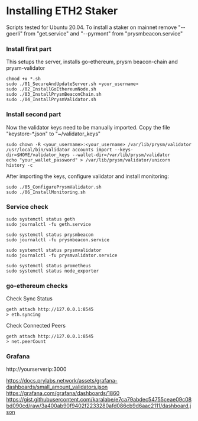 # Installing ETH2 Staker

Scripts tested for Ubuntu 20.04.
To install a staker on mainnet remove "--goerli" from "get.service" and "--pyrmont" from "prysmbeacon.service"

### Install first part
This setups the server, installs go-ethereum, prysm beacon-chain and prysm-validator

```
chmod +x *.sh
sudo ./01_SecureAndUpdateServer.sh <your_username>
sudo ./02_InstallGoEthereumNode.sh
sudo ./03_InstallPrysmBeaconChain.sh
sudo ./04_InstallPrysmValidator.sh
```

### Install second part

Now the validator keys need to be manually imported.
Copy the file "keystore-*.json" to "~/validator_keys"

```
sudo chown -R <your_username>:<your_username> /var/lib/prysm/validator
/usr/local/bin/validator accounts import --keys-dir=$HOME/validator_keys --wallet-dir=/var/lib/prysm/validator
echo "your_wallet_password" > /var/lib/prysm/validator/unicorn
history -c
```

After importing the keys, configure validator and install monitoring:

```
sudo ./05_ConfigurePrysmValidator.sh
sudo ./06_InstallMonitoring.sh
```

### Service check

```
sudo systemctl status geth
sudo journalctl -fu geth.service

sudo systemctl status prysmbeacon
sudo journalctl -fu prysmbeacon.service

sudo systemctl status prysmvalidator
sudo journalctl -fu prysmvalidator.service

sudo systemctl status prometheus
sudo systemctl status node_exporter
```

### go-ethereum checks
Check Sync Status
```
geth attach http://127.0.0.1:8545
> eth.syncing
```

Check Connected Peers
```
geth attach http://127.0.0.1:8545
> net.peerCount
```

### Grafana
http://yourserverip:3000

https://docs.prylabs.network/assets/grafana-dashboards/small_amount_validators.json
https://grafana.com/grafana/dashboards/1860
https://gist.githubusercontent.com/karalabe/e7ca79abdec54755ceae09c08bd090cd/raw/3a400ab90f9402f2233280afd086cb9d6aac2111/dashboard.json
